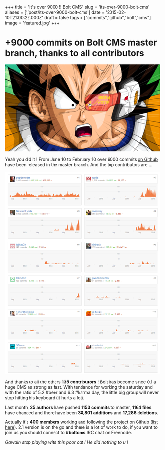+++
title = "It's over 9000 !! Bolt CMS"
slug = 'its-over-9000-bolt-cms'
aliases = ['/post/its-over-9000-bolt-cms']
date = '2015-02-10T21:00:22.000Z'
draft = false
tags = ["commits","github","bolt","cms"]
image = 'featured.jpg'
+++

# +9000 commits on Bolt CMS master branch, thanks to all contributors

![](over-9000-bolt-f.gif)

Yeah you did it ! From June 10 to February 10 over 9000 commits [on Github](https://github.com/bolt/bolt/tree/master) have been released in the master branch. And the top contributors are ...

![](9000%20commits.png)

And thanks to all the others **135 contributors** ! Bolt has become since 0.1 a huge CMS as strong as fast. With tendance for working the saturday and with the ratio of 5.2 #beer and 6.3 #karma day, the little big group will never stop hitting his keyboard (it hurts a lot).

Last month, **25 authors** have pushed **1153 commits** to master, **1164 files** have changed and there have been **38,801 additions** and **17,286 deletions**.

Actually it's **400 members** working and following the project on Github ([list here](https://github.com/bolt/bolt/network/members)). 2.1 version is on the go and there is a lot of work to do, if you want to join us you should connect to **#boltcms** IRC chat on Freenode. 

_Gawain stop playing with this poor cat ! He did nothing to u !_
